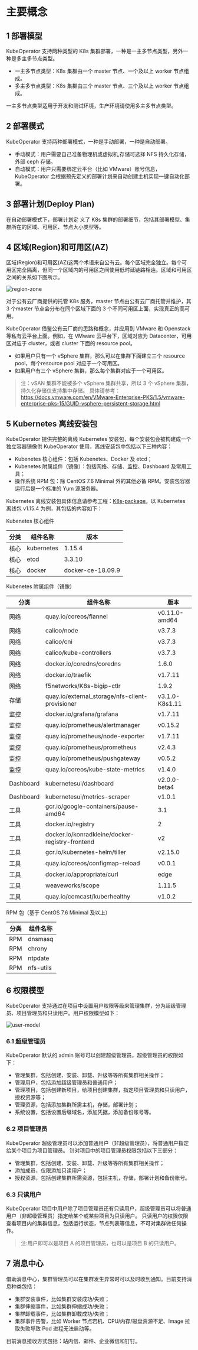 # 主要概念

## 1 部署模型

KubeOperator 支持两种类型的 K8s 集群部署，一种是一主多节点类型，另外一种是多主多节点类型。 

-  一主多节点类型：K8s 集群由一个 master 节点、一个及以上 worker 节点组成。
-  多主多节点类型：K8s 集群由三个 master 节点、三个及以上 worker 节点组成。

一主多节点类型适用于开发和测试环境，生产环境请使用多主多节点类型。


## 2 部署模式

KubeOperator 支持两种部署模式，一种是手动部署，一种是自动部署。

-  手动模式：用户需要自己准备物理机或虚拟机,存储可选择 NFS 持久化存储，外部 ceph 存储。
-  自动模式：用户只需要绑定云平台（比如 VMware）账号信息，KubeOperator 会根据预先定义的部署计划来自动创建主机实现一键自动化部署。

## 3 部署计划(Deploy Plan)

在自动部署模式下，部署计划定 义了 K8s 集群的部署细节，包括其部署模型、集群所在的区域、可用区、节点大小类型等。

## 4 区域(Region)和可用区(AZ)

区域(Region)和可用区(AZ)这两个术语来自公有云。每个区域完全独立。每个可用区完全隔离，但同一个区域内的可用区之间使用低时延链路相连。区域和可用区之间的关系如下图所示。

![region-zone](./img/region.png)

对于公有云厂商提供的托管 K8s 服务，master 节点由公有云厂商托管并维护，其 3 个master 节点会分布在同个区域下面的 3 个不同可用区上面，实现真正的高可用。

KubeOperator 借鉴公有云厂商的思路和概念，并应用到 VMware 和 Openstack 等私有云平台上面。例如，在 VMware 云平台下，区域对应为 Datacenter，可用区对应于 cluster，或者 cluster 下面的 resource pool。

-  如果用户只有一个 vSphere 集群，那么可以在集群下面建立三个 resource pool，每个resource pool 对应于一个可用区。
-  如果用户有三个 vSphere 集群，那么每个集群对应于一个可用区。

> 注：vSAN 集群不能被多个 vSphere 集群共享，所以 3 个 vSphere 集群，持久化存储仅支持集中存储。 具体请参考：https://docs.vmware.com/en/VMware-Enterprise-PKS/1.5/vmware-enterprise-pks-15/GUID-vsphere-persistent-storage.html

## 5  Kubernetes 离线安装包

KubeOperator 提供完整的离线 Kubernetes 安装包，每个安装包会被构建成一个独立容器镜像供 KubeOperator 使用，离线安装包中包括以下三种内容：

- Kubenetes 核心组件：包括 Kubenetes、Docker 及 etcd；
- Kubenetes 附属组件（镜像）：包括网络、存储、监控、Dashboard 及常用工具；
- 操作系统 RPM 包：除 CentOS 7.6 Minimal 外的其他必备 RPM。安装包容器运行后是一个标准的 Yum 源服务器。

Kubernetes 离线安装包具体信息请参考工程：[K8s-package](https://github.com/KubeOperator/K8s-package)。以 Kubernetes 离线包 v1.15.4 为例，其包括的内容如下：

Kubenetes 核心组件

|  分类  |  组件名称   | 版本  |
|  ---- |  ----  | ----  |
| 核心 | kubernetes  | 1.15.4 |
| 核心 | etcd  | 3.3.10 |
| 核心 | docker  | docker-ce-18.09.9 |

Kubenetes 附属组件（镜像）

|  分类  |  组件名称   | 版本  |
|  ---- |  ----  | ----  |
| 网络 | quay.io/coreos/flannel | v0.11.0-amd64 |
| 网络 | calico/node | v3.7.3 |
| 网络 | calico/cni | v3.7.3 |
| 网络 | calico/kube-controllers | v3.7.3 |
| 网络 | docker.io/coredns/coredns | 1.6.0 |
| 网络 | docker.io/traefik | v1.7.11 |
| 网络 | f5networks/K8s-bigip-ctlr | 1.9.2 |
| 存储 | quay.io/external_storage/nfs-client-provisioner | v3.1.0-K8s1.11 |
| 监控 | docker.io/grafana/grafana | v1.7.11 |
| 监控 | quay.io/prometheus/alertmanager | v0.15.2 |
| 监控 | quay.io/prometheus/node-exporter | v1.7.11 |
| 监控 | quay.io/prometheus/prometheus| v2.4.3 |
| 监控 | quay.io/prometheus/pushgateway| v0.5.2 |
| 监控 | quay.io/coreos/kube-state-metrics| v1.4.0 |
| Dashboard | kubernetesui/dashboard| v2.0.0-beta4 |
| Dashboard | kubernetesui/metrics-scraper| v1.0.1 |
| 工具 | gcr.io/google-containers/pause-amd64| 3.1 |
| 工具 | docker.io/registry| 2 |
| 工具 | docker.io/konradkleine/docker-registry-frontend| v2 |
| 工具 | gcr.io/kubernetes-helm/tiller| v2.15.0 |
| 工具 | quay.io/coreos/configmap-reload| v0.0.1 |
| 工具 | docker.io/appropriate/curl| edge |
| 工具 | weaveworks/scope| 1.11.5 |
| 工具 | quay.io/comcast/kuberhealthy | v1.0.2 |

RPM 包（基于 CentOS 7.6 Minimal 及以上）

|  分类  |  组件名称  |
|  ---- |  ----   |
| RPM | dnsmasq  | 
| RPM | chrony  | 
| RPM | ntpdate | 
| RPM | nfs-utils | 

## 6  权限模型

KubeOperator 支持通过在项目中设置用户权限等级来管理集群，分为超级管理员、项目管理员和只读用户。用户权限模型如下：

![user-model](./img/user-model.png)

### 6.1 超级管理员

KubeOperator 默认的 admin 账号可以创建超级管理员，超级管理员的权限如下：

- 管理集群，包括创建、安装、卸载、升级等等所有集群相关操作；
- 管理用户，包括添加超级管理员和普通用户；
- 管理项目，包括创建新项目，给项目创建集群，指定项目管理员和只读用户，授权资源等；
- 管理资源，包括添加集群所需主机，存储，部署计划；
- 系统设置，包括设置后缀域名，添加凭据，添加备份账号等。

### 6.2 项目管理员

KubeOperator 超级管理员可以添加普通用户（非超级管理员），将普通用户指定给某个项目为项目管理员。
针对项目中的项目管理员权限包括以下三部分：

- 管理集群，包括创建、安装、卸载、升级等等所有集群相关操作；
- 添加成员，仅限添加只读用户；
- 授权资源，包括创建集群所需资源，包括主机，存储，部署计划和备份账号。

### 6.3 只读用户

KubeOperator 项目中用户除了项目管理员还有只读用户，超级管理员可以将普通用户（非超级管理员）指定给某个或某些项目为只读用户。
只读用户的权限仅限查看项目内的集群信息，包括运行状态，节点列表等信息，不可对集群做任何操作。

> 注:用户即可以是项目 A 的项目管理员，也可以是项目 B 的只读用户。

## 7 消息中心

借助消息中心，集群管理员可以在集群发生异常时可以及时收到通知。目前支持消息种类包括：

- 集群安装事件，比如集群安装成功/失败；
- 集群伸缩事件，比如集群伸缩成功/失败；
- 集群卸载事件，比如集群卸载成功/失败；
- 集群事件告警，比如 Worker 节点宕机、CPU/内存/磁盘资源不足、Image 拉取失败导致 Pod 进程无法启动等。

目前消息接收方式包括：站内信、邮件、企业微信和钉钉。

